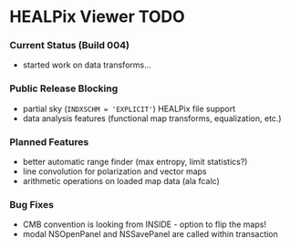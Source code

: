 # HEALPix Viewer TODO

### Current Status (Build 004)

- started work on data transforms...

### Public Release Blocking

- partial sky (`INDXSCHM = 'EXPLICIT'`) HEALPix file support
- data analysis features (functional map transforms, equalization, etc.)

### Planned Features

- better automatic range finder (max entropy, limit statistics?)
- line convolution for polarization and vector maps
- arithmetic operations on loaded map data (ala fcalc)

### Bug Fixes

- CMB convention is looking from INSIDE - option to flip the maps!
- modal NSOpenPanel and NSSavePanel are called within transaction
